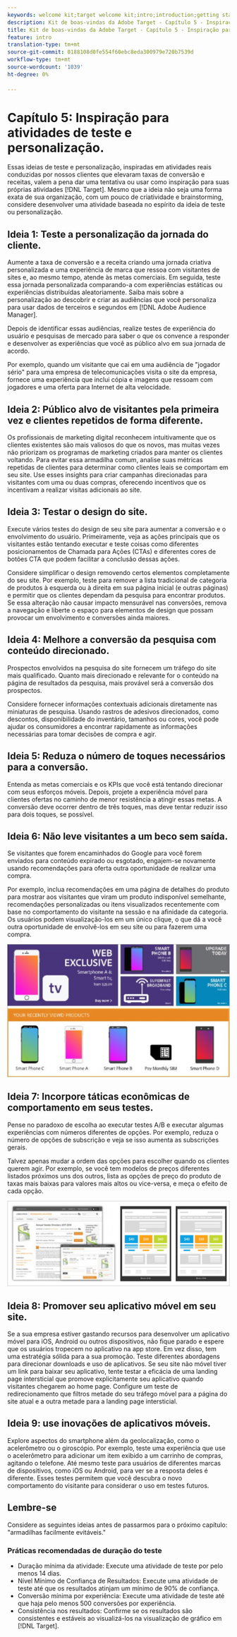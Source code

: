 ```yaml
---
keywords: welcome kit;target welcome kit;intro;introduction;getting started
description: Kit de boas-vindas da Adobe Target - Capítulo 5 - Inspiração para atividades de teste e personalização
title: Kit de boas-vindas da Adobe Target - Capítulo 5 - Inspiração para atividades de teste e personalização
feature: intro
translation-type: tm+mt
source-git-commit: 0188108d0fe554f60ebc8eda300979e720b7539d
workflow-type: tm+mt
source-wordcount: '1039'
ht-degree: 0%

---
```



# Capítulo 5: Inspiração para atividades de teste e personalização.

Essas ideias de teste e personalização, inspiradas em atividades reais conduzidas por nossos clientes que elevaram taxas de conversão e receitas, valem a pena dar uma tentativa ou usar como inspiração para suas próprias atividades [!DNL Target]. Mesmo que a ideia não seja uma forma exata de sua organização, com um pouco de criatividade e brainstorming, considere desenvolver uma atividade baseada no espírito da ideia de teste ou personalização.

## Ideia 1: Teste a personalização da jornada do cliente.

Aumente a taxa de conversão e a receita criando uma jornada criativa personalizada e uma experiência de marca que ressoa com visitantes de sites e, ao mesmo tempo, atende às metas comerciais. Em seguida, teste essa jornada personalizada comparando-a com experiências estáticas ou experiências distribuídas aleatoriamente. Saiba mais sobre a personalização ao descobrir e criar as audiências que você personaliza para usar dados de terceiros e segundos em [!DNL Adobe Audience Manager].

Depois de identificar essas audiências, realize testes de experiência do usuário e pesquisas de mercado para saber o que os convence a responder e desenvolver as experiências que você as público alvo em sua jornada de acordo.

Por exemplo, quando um visitante que cai em uma audiência de &quot;jogador sério&quot; para uma empresa de telecomunicações visita o site da empresa, fornece uma experiência que inclui cópia e imagens que ressoam com jogadores e uma oferta para Internet de alta velocidade.

## Ideia 2: Público alvo de visitantes pela primeira vez e clientes repetidos de forma diferente.

Os profissionais de marketing digital reconhecem intuitivamente que os clientes existentes são mais valiosos do que os novos, mas muitas vezes não priorizam os programas de marketing criados para manter os clientes voltando. Para evitar essa armadilha comum, analise suas métricas repetidas de clientes para determinar como clientes leais se comportam em seu site. Use esses insights para criar campanhas direcionadas para visitantes com uma ou duas compras, oferecendo incentivos que os incentivam a realizar visitas adicionais ao site.

## Ideia 3: Testar o design do site.

Execute vários testes do design de seu site para aumentar a conversão e o envolvimento do usuário. Primeiramente, veja as ações principais que os visitantes estão tentando executar e teste coisas como diferentes posicionamentos de Chamada para Ações (CTAs) e diferentes cores de botões CTA que podem facilitar a conclusão dessas ações.

Considere simplificar o design removendo certos elementos completamente do seu site. Por exemplo, teste para remover a lista tradicional de categoria de produtos à esquerda ou à direita em sua página inicial (e outras páginas) e permitir que os clientes dependam da pesquisa para encontrar produtos. Se essa alteração não causar impacto mensurável nas conversões, remova a navegação e liberte o espaço para elementos de design que possam provocar um envolvimento e conversões ainda maiores.

## Ideia 4: Melhore a conversão da pesquisa com conteúdo direcionado.

Prospectos envolvidos na pesquisa do site fornecem um tráfego do site mais qualificado. Quanto mais direcionado e relevante for o conteúdo na página de resultados da pesquisa, mais provável será a conversão dos prospectos.

Considere fornecer informações contextuais adicionais diretamente nas miniaturas de pesquisa. Usando rastros de adesivos direcionados, como descontos, disponibilidade do inventário, tamanhos ou cores, você pode ajudar os consumidores a encontrar rapidamente as informações necessárias para tomar decisões de compra e agir.

## Ideia 5: Reduza o número de toques necessários para a conversão.

Entenda as metas comerciais e os KPIs que você está tentando direcionar com seus esforços móveis. Depois, projete a experiência móvel para clientes ofertas no caminho de menor resistência a atingir essas metas. A conversão deve ocorrer dentro de três toques, mas deve tentar reduzir isso para dois toques, se possível.

## Ideia 6: Não leve visitantes a um beco sem saída.

Se visitantes que forem encaminhados do Google para você forem enviados para conteúdo expirado ou esgotado, engajem-se novamente usando recomendações para oferta outra oportunidade de realizar uma compra.

Por exemplo, inclua recomendações em uma página de detalhes do produto para mostrar aos visitantes que viram um produto indisponível semelhante, recomendações personalizadas ou itens visualizados recentemente com base no comportamento do visitante na sessão e na afinidade da categoria. Os usuários podem visualização-los em um único clique, o que dá a você outra oportunidade de envolvê-los em seu site ou para fazerem uma compra.

![Ilustração do Recommendations](/help/c-intro/assets/recs-illustration.png)

## Ideia 7: Incorpore táticas econômicas de comportamento em seus testes.

Pense no paradoxo de escolha ao executar testes A/B e executar algumas experiências com números diferentes de opções. Por exemplo, reduza o número de opções de subscrição e veja se isso aumenta as subscrições gerais.

Talvez apenas mudar a ordem das opções para escolher quando os clientes querem agir. Por exemplo, se você tem modelos de preços diferentes listados próximos uns dos outros, lista as opções de preço do produto de taxas mais baixas para valores mais altos ou vice-versa, e meça o efeito de cada opção.

![Ilustração de táticas comportamentais](/help/c-intro/assets/behavioral.png)

## Ideia 8: Promover seu aplicativo móvel em seu site.

Se a sua empresa estiver gastando recursos para desenvolver um aplicativo móvel para iOS, Android ou outros dispositivos, não fique parado e espere que os usuários tropecem no aplicativo na app store. Em vez disso, tem uma estratégia sólida para a sua promoção. Teste diferentes abordagens para direcionar downloads e uso de aplicativos. Se seu site não móvel tiver um link para baixar seu aplicativo, tente testar a eficácia de uma landing page intersticial que promove explicitamente seu aplicativo quando visitantes chegarem ao home page. Configure um teste de redirecionamento que filtros metade do seu tráfego móvel para a página do site atual e a outra metade para a landing page intersticial.

## Ideia 9: use inovações de aplicativos móveis.

Explore aspectos do smartphone além da geolocalização, como o acelerômetro ou o giroscópio. Por exemplo, teste uma experiência que use o acelerômetro para adicionar um item exibido a um carrinho de compras, agitando o telefone. Até mesmo teste para usuários de diferentes marcas de dispositivos, como iOS ou Android, para ver se a resposta deles é diferente. Esses testes permitem que você descubra o novo comportamento do visitante para considerar o uso em testes futuros.

## Lembre-se

Considere as seguintes ideias antes de passarmos para o próximo capítulo: &quot;armadilhas facilmente evitáveis.&quot;

### Práticas recomendadas de duração do teste

* Duração mínima da atividade: Execute uma atividade de teste por pelo menos 14 dias.
* Nível Mínimo de Confiança de Resultados: Execute uma atividade de teste até que os resultados atinjam um mínimo de 90% de confiança.
* Conversão mínima por experiência: Execute uma atividade de teste até que haja pelo menos 500 conversões por experiência.
* Consistência nos resultados: Confirme se os resultados são consistentes e estáveis ao visualizá-los na visualização de gráfico em [!DNL Target].